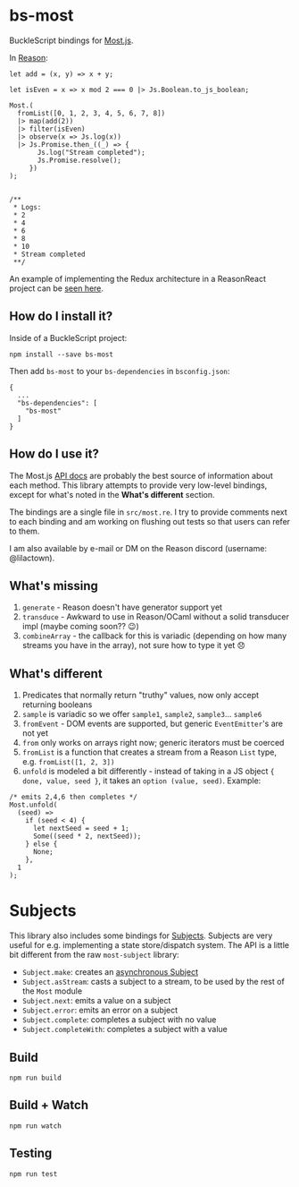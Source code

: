 # bs-most

BuckleScript bindings for [Most.js](https://github.com/cujojs/most).

In [Reason](https://reasonml.github.io/):
```reason
let add = (x, y) => x + y;

let isEven = x => x mod 2 === 0 |> Js.Boolean.to_js_boolean;

Most.(
  fromList([0, 1, 2, 3, 4, 5, 6, 7, 8])
  |> map(add(2))
  |> filter(isEven)
  |> observe(x => Js.log(x))
  |> Js.Promise.then_((_) => {
       Js.log("Stream completed");
       Js.Promise.resolve();
     })
);


/**
 * Logs:
 * 2
 * 4
 * 6
 * 8
 * 10
 * Stream completed
 **/
```

An example of implementing the Redux architecture in a ReasonReact project can be [seen here](https://github.com/Lokeh/reason-autocomplete).

## How do I install it?

Inside of a BuckleScript project:

```
npm install --save bs-most
```

Then add `bs-most` to your `bs-dependencies` in `bsconfig.json`:

```
{
  ...
  "bs-dependencies": [
    "bs-most"
  ]
}
```

## How do I use it?

The Most.js [API docs](https://github.com/cujojs/most/blob/master/docs/api.md) are probably the best source of information about each method. This library attempts to provide very low-level bindings, except for what's noted in the **What's different** section.

The bindings are a single file in `src/most.re`. I try to provide comments next to each binding and am working on flushing out tests so that users can refer to them.

I am also available by e-mail or DM on the Reason discord (username: @lilactown). 

## What's missing

1. `generate` - Reason doesn't have generator support yet
2. `transduce` - Awkward to use in Reason/OCaml without a solid transducer impl (maybe coming soon?? 😉)
3. `combineArray` - the callback for this is variadic (depending on how many streams you have in the array), not sure how to type it yet 😞

## What's different

1. Predicates that normally return "truthy" values, now only accept returning booleans
2. `sample` is variadic so we offer `sample1`, `sample2`, `sample3`... `sample6`
3. `fromEvent` - DOM events are supported, but generic `EventEmitter`'s are not yet
4. `from` only works on arrays right now; generic iterators must be coerced
5. `fromList` is a function that creates a stream from a Reason `List` type, e.g. `fromList([1, 2, 3])`
6. `unfold` is modeled a bit differently - instead of taking in a JS object `{ done, value, seed }`, it takes an `option (value, seed)`.
Example:
```reason
/* emits 2,4,6 then completes */
Most.unfold(
  (seed) =>
    if (seed < 4) {
      let nextSeed = seed + 1;
      Some((seed * 2, nextSeed));
    } else {
      None;
    },
  1
);
```

# Subjects

This library also includes some bindings for [Subjects](https://github.com/mostjs-community/subject). Subjects are very useful for e.g. implementing a state store/dispatch system. The API is a little bit different from the raw `most-subject` library:

- `Subject.make`: creates an [asynchronous Subject](https://github.com/mostjs-community/subject#asynct-subjectt)
- `Subject.asStream`: casts a subject to a stream, to be used by the rest of the `Most` module
- `Subject.next`: emits a value on a subject
- `Subject.error`: emits an error on a subject
- `Subject.complete`: completes a subject with no value
- `Subject.completeWith`: completes a subject with a value

## Build
```
npm run build
```

## Build + Watch

```
npm run watch
```

## Testing

```
npm run test
```
